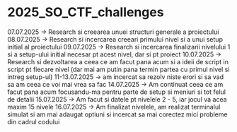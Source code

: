 # 2025_SO_CTF_challenges

07.07.2025 -> Research si creearea unuei structuri generale a proiectului
08.07.2025 -> Research si incercarea creeari primului nivel si a unui setup initial al proiectului
09.07.2025 -> Research si incercarea finalizarii nivelului 1 si a setup-ului initial necesar pt acest nivel, dar si pt proiect
10.07.2025 -> Research si dezvoltarea a ceea ce am facut pana acum si a ideii de script in script pt fiecare nivel (dar mai am putin pana termin partea cu primul nivel si intreg setup-ul)
11-13.07.2025 -> am incercat sa rezolv niste erori si sa vad sa am ceea ce voi mai vrea sa fac
14.07.2025 -> Am continuat ceea ce am facut pana acum focusandu-ma pentru parte de setup si meniuri si tot felul de detalii
15.07.2025 -> Am facut si datele pt nivelele 2 - 5, iar jocul va acea maxim 15 nivele
16.07.2025 -> Am finalizat nivelele, am realizat terminalul simulat si am mai adaugat optiuni si incercat sa mai corectez mici probleme din cadrul codului